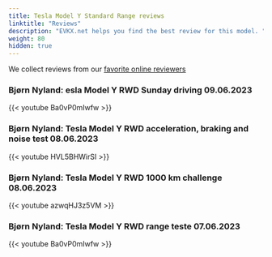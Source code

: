 ```yaml
---
title: Tesla Model Y Standard Range reviews
linktitle: "Reviews"
description: "EVKX.net helps you find the best review for this model. "
weight: 80
hidden: true
---
```

We collect reviews from our [favorite online reviewers](/guides/evreviewers/)

### Bjørn Nyland: esla Model Y RWD Sunday driving 09.06.2023

{{< youtube Ba0vP0mIwfw >}}

### Bjørn Nyland: Tesla Model Y RWD acceleration, braking and noise test 08.06.2023

{{< youtube HVL5BHWirSI >}}

### Bjørn Nyland: Tesla Model Y RWD 1000 km challenge 08.06.2023

{{< youtube azwqHJ3z5VM >}}

### Bjørn Nyland: Tesla Model Y RWD range teste 07.06.2023

{{< youtube Ba0vP0mIwfw >}}

